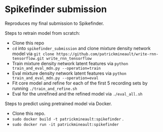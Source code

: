 # Spikefinder submission

Reproduces my final submission to Spikefinder.

Steps to retrain model from scratch:

  * Clone this repo
  * `cd` into `spikefinder_submission` and clone mixture density network model
  via `git clone https://github.com/patrickmineault/write-rnn-tensorflow.git write_rnn_tensorflow`
  * Train mixture density network latent features via `python train_and_eval_mdn.py --operation=train`
  * Eval mixture density network latent features via `python train_and_eval_mdn.py --operation=eval`
  * Fit core model and refine for each of the first 5 recording sets by running `./train_and_refine.sh`
  * Eval for the unrefined and the refined model via `./eval_all.sh`

Steps to predict using pretrained model via Docker.

  * Clone this repo.
  * `sudo docker build -t patrickmineault:spikefinder` .
  * `sudo docker run -it patrickmineault:spikefinder`
